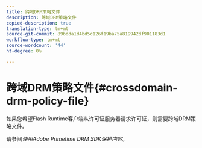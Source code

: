 ```yaml
---
title: 跨域DRM策略文件
description: 跨域DRM策略文件
copied-description: true
translation-type: tm+mt
source-git-commit: 89bdda1d4bd5c126f19ba75a819942df901183d1
workflow-type: tm+mt
source-wordcount: '44'
ht-degree: 0%

---
```



# 跨域DRM策略文件{#crossdomain-drm-policy-file}

如果您希望Flash Runtime客户端从许可证服务器请求许可证，则需要跨域DRM策略文件。

请参阅&#x200B;*使用Adobe Primetime DRM SDK保护内容*。
